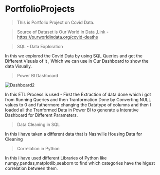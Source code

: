 # PortfolioProjects

> This is Portfolio Project on Covid Data.

> Source of Dataset is Our World in Data
  ,Link - https://ourworldindata.org/covid-deaths



>SQL - Data Exploration

In this we explored the Covid Data by using SQL Queries and get the Different Visuals of it , Which we can use in Our Dashboard to show the data                 Visually.

  
  
>Power BI Dashboard



![Dashboard2](https://user-images.githubusercontent.com/71584625/216650011-1470d058-071f-4ebc-85b6-52fc99a5dba8.png)

In this ETL Process is used - First the Extraction of data done which i got from Running Queries and then Tranformation Done by Converting NULL values to 0 and futhermore changing the Datatype of columns and then I loaded all the Tranformed Data in Power BI to generate a Interative Dashboard for Different Parameters.

>Data Cleaning in SQL

In this i have taken a different data that is Nashville Housing Data for Cleaning 

>Correlation in Python

In this i have used different Libraries of Python like numpy,pandas,matplotlib,seaborn to find which categories have the higest correlation between them.
